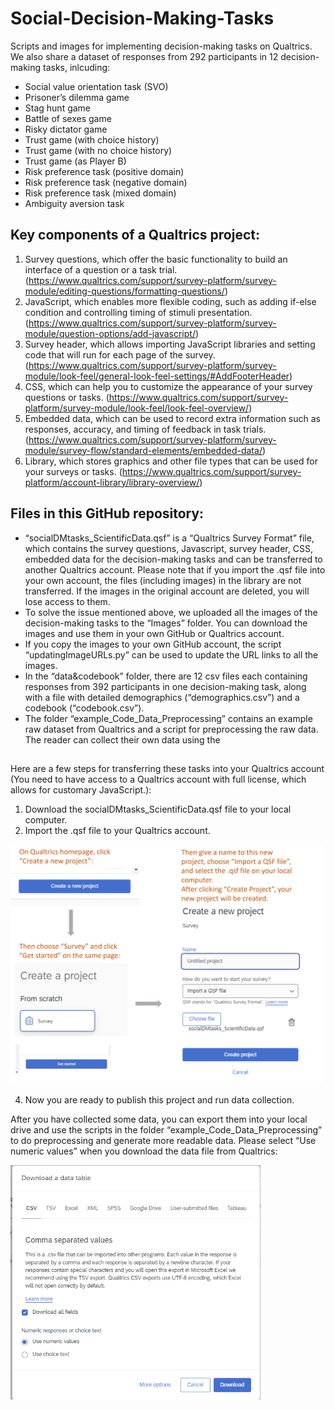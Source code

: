 # Social-Decision-Making-Tasks
Scripts and images for implementing decision-making tasks on Qualtrics.
We also share a dataset of responses from 292 participants in 12 decision-making tasks, inlcuding:
* Social value orientation task (SVO)
* Prisoner’s dilemma game 
* Stag hunt game 
* Battle of sexes game 
* Risky dictator game 
* Trust game (with choice history)
* Trust game (with no choice history)
* Trust game (as Player B)
* Risk preference task (positive domain)
* Risk preference task (negative domain)
* Risk preference task (mixed domain)
* Ambiguity aversion task

## Key components of a Qualtrics project:
1.	Survey questions, which offer the basic functionality to build an interface of a question or a task trial. (https://www.qualtrics.com/support/survey-platform/survey-module/editing-questions/formatting-questions/)
2.	JavaScript, which enables more flexible coding, such as adding if-else condition and controlling timing of stimuli presentation. (https://www.qualtrics.com/support/survey-platform/survey-module/question-options/add-javascript/) 
3.	Survey header, which allows importing JavaScript libraries and setting code that will run for each page of the survey. (https://www.qualtrics.com/support/survey-platform/survey-module/look-feel/general-look-feel-settings/#AddFooterHeader)
4.	CSS, which can help you to customize the appearance of your survey questions or tasks. (https://www.qualtrics.com/support/survey-platform/survey-module/look-feel/look-feel-overview/)
5.	Embedded data, which can be used to record extra information such as responses, accuracy, and timing of feedback in task trials. (https://www.qualtrics.com/support/survey-platform/survey-module/survey-flow/standard-elements/embedded-data/) 
6.	Library, which stores graphics and other file types that can be used for your surveys or tasks. (https://www.qualtrics.com/support/survey-platform/account-library/library-overview/)

## Files in this GitHub repository: 
* “socialDMtasks_ScientificData.qsf” is a “Qualtrics Survey Format” file, which contains the survey questions, Javascript, survey header, CSS, embedded data for the decision-making tasks and can be transferred to another Qualtrics account. Please note that if you import the .qsf file into your own account, the files (including images) in the library are not transferred. If the images in the original account are deleted, you will lose access to them.
* To solve the issue mentioned above, we uploaded all the images of the decision-making tasks to the “Images” folder. You can download the images and use them in your own GitHub or Qualtrics account.
* If you copy the images to your own GitHub account, the script “updatingImageURLs.py” can be used to update the URL links to all the images.
* In the “data&codebook” folder, there are 12 csv files each containing responses from 392 participants in one decision-making task, along with a file with detailed demographics (“demographics.csv”) and a codebook (“codebook.csv”).
* The folder “example_Code_Data_Preprocessing” contains an example raw dataset from Qualtrics and a script for preprocessing the raw data. The reader can collect their own data using the   

##
Here are a few steps for transferring these tasks into your Qualtrics account (You need to have access to a Qualtrics account with full license, which allows for customary JavaScript.):
1.	Download the socialDMtasks_ScientificData.qsf file to your local computer.
2.	Import the .qsf file to your Qualtrics account.
<img src="https://raw.githubusercontent.com/ntu-cam-clic/Social_Decision_Making_Tasks/main/README%20Figures/ImportQSF.png" alt="alt text" width="500">

4.	Now you are ready to publish this project and run data collection.
 
After you have collected some data, you can export them into your local drive and use the scripts in the folder “example_Code_Data_Preprocessing” to do preprocessing and generate more readable data.
Please select “Use numeric values” when you download the data file from Qualtrics:

<img src="https://raw.githubusercontent.com/ntu-cam-clic/Social_Decision_Making_Tasks/main/README%20Figures/downloadDatatable.png" alt="alt text" width="400">
